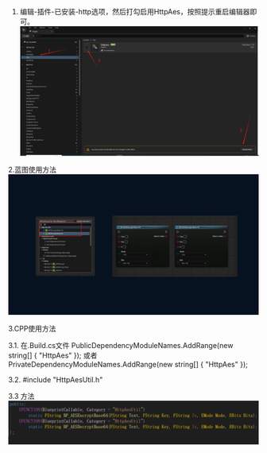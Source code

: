 1. 编辑-插件-已安装-http选项，然后打勾启用HttpAes，按照提示重启编辑器即可。
![image](https://github.com/caiyuncheng/UnrealEngine_Plugins_HttpAes/blob/main/Document/Resource/Step1.png)

2.蓝图使用方法
![image](https://github.com/caiyuncheng/UnrealEngine_Plugins_HttpAes/blob/main/Document/Resource/BP.jpg)

3.CPP使用方法

  3.1. 在.Build.cs文件
       PublicDependencyModuleNames.AddRange(new string[] { "HttpAes" });
       或者
       PrivateDependencyModuleNames.AddRange(new string[] { "HttpAes" });

  3.2. #include "HttpAesUtil.h"

  3.3 方法
  ![image](https://github.com/caiyuncheng/UnrealEngine_Plugins_HttpAes/blob/main/Document/Resource/Cpp.png)
